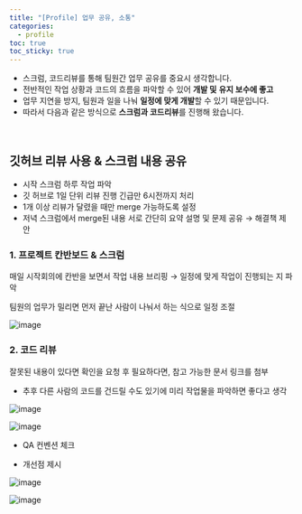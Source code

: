 ```yaml
---
title: "[Profile] 업무 공유, 소통"
categories:
  - profile
toc: true
toc_sticky: true
---
```


- 스크럼, 코드리뷰를 통해 팀원간 업무 공유를 중요시 생각합니다.
- 전반적인 작업 상황과 코드의 흐름을 파악할 수 있어 **개발 및** **유지 보수에 좋고**
- 업무 지연을 방지, 팀원과 일을 나눠 **일정에 맞게 개발**할 수 있기 때문입니다.
- 따라서 다음과 같은 방식으로 **스크럼과 코드리뷰**를 진행해 왔습니다.

<br/>

## 깃허브 리뷰 사용 & 스크럼 내용 공유

- 시작 스크럼 하루 작업 파악
- 깃 허브로 1일 단위 리뷰 진행 긴급만 6시전까지 처리
- 1개 이상 리뷰가 달렸을 때만 merge 가능하도록 설정
- 저녁 스크럼에서 merge된 내용 서로 간단히 요약 설명 및 문제 공유 → 해결책 제안

### 1. 프로젝트 칸반보드 & 스크럼

매일 시작회의에 칸반을 보면서 작업 내용 브리핑 → 일정에 맞게 작업이 진행되는 지 파악

팀원의 업무가 밀리면 먼저 끝난 사람이 나눠서 하는 식으로 일정 조절

![image](https://user-images.githubusercontent.com/79133602/200546919-c328fe3b-e9f5-45ec-a252-ad9cb250862d.png)

### 2. 코드 리뷰

잘못된 내용이 있다면 확인을 요청 후 필요하다면, 참고 가능한 문서 링크를 첨부

- 추후 다른 사람의 코드를 건드릴 수도 있기에 미리 작업물을 파악하면 좋다고 생각

![image](https://user-images.githubusercontent.com/79133602/200546942-69106d14-91ea-4c02-bf94-79823d77b3c7.png)

![image](https://user-images.githubusercontent.com/79133602/200546966-8a5b2ae9-ccbf-489f-8450-33f2f388d2a3.png)

- QA 컨벤션 체크

- 개선점 제시

![image](https://user-images.githubusercontent.com/79133602/200546984-c82f3062-0699-406c-b1df-94138b2910e5.png)

![image](https://user-images.githubusercontent.com/79133602/200547004-3ca8b69c-67bc-4fca-841d-74843d3a0fe4.png)
